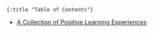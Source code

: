 ```
{:title "Table of Contents"}
```

- [A Collection of Positive Learning Experiences](./a-collection-of-positive-learning-experiences.html)